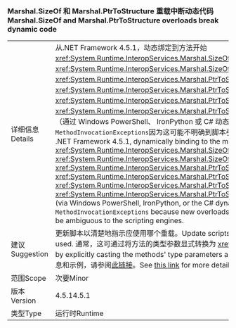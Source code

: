 ### <a name="marshalsizeof-and-marshalptrtostructure-overloads-break-dynamic-code"></a><span data-ttu-id="799a1-101">Marshal.SizeOf 和 Marshal.PtrToStructure 重载中断动态代码</span><span class="sxs-lookup"><span data-stu-id="799a1-101">Marshal.SizeOf and Marshal.PtrToStructure overloads break dynamic code</span></span>

|   |   |
|---|---|
|<span data-ttu-id="799a1-102">详细信息</span><span class="sxs-lookup"><span data-stu-id="799a1-102">Details</span></span>|<span data-ttu-id="799a1-103">从.NET Framework 4.5.1，动态绑定到方法开始<xref:System.Runtime.InteropServices.Marshal.SizeOf%60%601>， <xref:System.Runtime.InteropServices.Marshal.SizeOf%60%601(%60%600)>， <xref:System.Runtime.InteropServices.Marshal.PtrToStructure(System.IntPtr,System.Object)>， <xref:System.Runtime.InteropServices.Marshal.PtrToStructure(System.IntPtr,System.Type)>， <xref:System.Runtime.InteropServices.Marshal.PtrToStructure%60%601(System.IntPtr)>，或<xref:System.Runtime.InteropServices.Marshal.PtrToStructure%60%601(System.IntPtr,%60%600)>、 （通过 Windows PowerShell、 IronPython 或 C# 动态关键字，例如）可能会导致<code>MethodInvocationExceptions</code>因为这可能不明确到脚本引擎已添加这些方法的新重载。</span><span class="sxs-lookup"><span data-stu-id="799a1-103">Beginning in the .NET Framework 4.5.1, dynamically binding to the methods <xref:System.Runtime.InteropServices.Marshal.SizeOf%60%601>, <xref:System.Runtime.InteropServices.Marshal.SizeOf%60%601(%60%600)>, <xref:System.Runtime.InteropServices.Marshal.PtrToStructure(System.IntPtr,System.Object)>, <xref:System.Runtime.InteropServices.Marshal.PtrToStructure(System.IntPtr,System.Type)>, <xref:System.Runtime.InteropServices.Marshal.PtrToStructure%60%601(System.IntPtr)>, or <xref:System.Runtime.InteropServices.Marshal.PtrToStructure%60%601(System.IntPtr,%60%600)>, (via Windows PowerShell, IronPython, or the C# dynamic keyword, for example) can result in <code>MethodInvocationExceptions</code> because new overloads of these methods have been added that may be ambiguous to the scripting engines.</span></span>|
|<span data-ttu-id="799a1-104">建议</span><span class="sxs-lookup"><span data-stu-id="799a1-104">Suggestion</span></span>|<span data-ttu-id="799a1-105">更新脚本以清楚地指示应使用哪个重载。</span><span class="sxs-lookup"><span data-stu-id="799a1-105">Update scripts to clearly indicate which overload should be used.</span></span> <span data-ttu-id="799a1-106">通常，这可通过将方法的类型参数显式转换为 <xref:System.Type> 来实现。</span><span class="sxs-lookup"><span data-stu-id="799a1-106">This can typically done by explicitly casting the methods' type parameters as <xref:System.Type>.</span></span> <span data-ttu-id="799a1-107">有关如何解决此问题的详细信息和示例，请参阅[此链接](https://support.microsoft.com/kb/2909958/)。</span><span class="sxs-lookup"><span data-stu-id="799a1-107">See [this link](https://support.microsoft.com/kb/2909958/) for more detail and examples of how to workaround the issue.</span></span>|
|<span data-ttu-id="799a1-108">范围</span><span class="sxs-lookup"><span data-stu-id="799a1-108">Scope</span></span>|<span data-ttu-id="799a1-109">次要</span><span class="sxs-lookup"><span data-stu-id="799a1-109">Minor</span></span>|
|<span data-ttu-id="799a1-110">版本</span><span class="sxs-lookup"><span data-stu-id="799a1-110">Version</span></span>|<span data-ttu-id="799a1-111">4.5.1</span><span class="sxs-lookup"><span data-stu-id="799a1-111">4.5.1</span></span>|
|<span data-ttu-id="799a1-112">类型</span><span class="sxs-lookup"><span data-stu-id="799a1-112">Type</span></span>|<span data-ttu-id="799a1-113">运行时</span><span class="sxs-lookup"><span data-stu-id="799a1-113">Runtime</span></span>|

